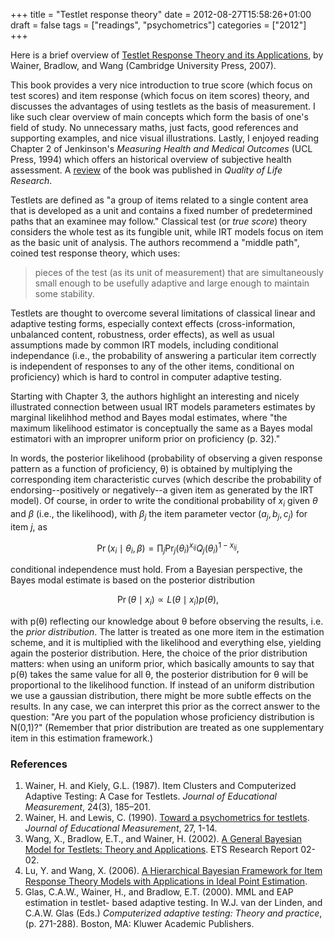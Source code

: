 +++
title = "Testlet response theory"
date = 2012-08-27T15:58:26+01:00
draft = false
tags = ["readings", "psychometrics"]
categories = ["2012"]
+++

Here is a brief overview of [Testlet Response Theory and its Applications](http://bit.ly/NrooI5), by Wainer, Bradlow, and Wang (Cambridge University Press, 2007).

<!--more-->

This book provides a very nice introduction to true score (which focus on test scores) and item response (which focus on item scores) theory, and discusses the advantages of using testlets as the basis of measurement. I like such clear overview of main concepts which form the basis of one's field of study. No unnecessary maths, just facts, good references and supporting examples, and nice visual illustrations. Lastly, I enjoyed reading Chapter 2 of Jenkinson's *Measuring Health and Medical Outcomes* (UCL Press, 1994) which offers an historical overview of subjective health assessment. A <i class="fa fa-file-pdf-o fa-1x"></i> [review](http://www.aliquote.org/pub/Kaplan1996.pdf) of the book was published in *Quality of Life Research*.

Testlets are defined as "a group of items related to a single content area that is developed as a unit and contains a fixed number of predetermined paths that an examinee may follow." Classical test (or *true score*) theory considers the whole test as its fungible unit, while IRT models focus on item as the basic unit of analysis. The authors recommend a "middle path", coined test response theory, which uses:

> pieces of the test (as its unit of measurement) that are simultaneously small enough to be usefully adaptive and large enough to maintain some stability.

Testlets are thought to overcome several limitations of classical linear and adaptive testing forms, especially context effects (cross-information, unbalanced content, robustness, order effects), as well as usual assumptions made by common IRT models, including conditional independance (i.e., the probability of answering a particular item correctly is independent of responses to any of the other items, conditional on proficiency) which is hard to control in computer adaptive testing.

Starting with Chapter 3, the authors highlight an interesting and nicely illustrated connection between usual IRT models parameters estimates by marginal likelihhod method and Bayes modal estimates, where "the maximum likelihood estimator is conceptually the same as a Bayes modal estimatori with an improprer uniform prior on proficiency (p. 32)."

In words, the posterior likelihood (probability of observing a given response pattern as a function of proficiency, θ) is obtained by multiplying the corresponding item characteristic curves (which describe the probability of endorsing--positively or negatively--a given item as generated by the IRT model). Of course, in order to write the conditional probability of $x_i$ given $\theta$ and $\beta$ (i.e., the likelihood), with $\beta_j$ the item parameter vector ($a_j, b_j, c_j$) for item $j$, as

$$ \Pr(x_i\mid\theta_i,\beta)=\prod_j\Pr_j(\theta_i)^{x_{ij}}Q_j(\theta_i)^{1-x_{ij}}, $$

conditional independence must hold. From a Bayesian perspective, the Bayes modal estimate is based on the posterior distribution

$$ \Pr(\theta\mid x_i)\propto L(\theta\mid x_i)p(\theta), $$

with p(θ) reflecting our knowledge about θ before observing the results, i.e. the *prior distribution*. The latter is treated as one more item in the estimation scheme, and it is multiplied with the likelihood and everything else, yielding again the posterior distribution. Here, the choice of the prior distribution matters: when using an uniform prior, which basically amounts to say that p(θ) takes the same value for all θ, the posterior distribution for θ will be proportional to the likelihood function. If instead of an uniform distribution we use a gaussian distribution, there might be more subtle effects on the results. In any case, we can interpret this prior as the correct answer to the question: "Are you part of the population whose proficiency distribution is N(0,1)?" (Remember that prior distribution are treated as one supplementary item in this estimation framework.)

### References

1. Wainer, H. and Kiely, G.L. (1987). Item Clusters and Computerized Adaptive Testing: A Case for Testlets. *Journal of Educational Measurement*, 24(3), 185–201.
2. Wainer, H. and Lewis, C. (1990). <i class="fa fa-file-pdf-o fa-1x"></i> [Toward a psychometrics for testlets](http://www.ets.org/Media/Research/pdf/RR-89-29.pdf). *Journal of Educational Measurement*, 27, 1-14.
3. Wang, X., Bradlow, E.T., and Wainer, H. (2002). <i class="fa fa-file-pdf-o fa-1x"></i> [A General Bayesian Model for Testlets: Theory and Applications](http://www.ets.org/Media/Research/pdf/RR-02-02-Wang.pdf). ETS Research Report 02-02.
4. Lu, Y. and Wang, X. (2006). <i class="fa fa-file-pdf-o fa-1x"></i> [A Hierarchical Bayesian Framework for Item Response Theory Models with Applications in Ideal Point Estimation](http://www.polmeth.wustl.edu/media/Paper/hier_ide_0715.pdf).
5. Glas, C.A.W., Wainer, H., and Bradlow, E.T. (2000). MML and EAP estimation in testlet- based adaptive testing. In W.J. van der Linden, and C.A.W. Glas (Eds.) *Computerized adaptive testing: Theory and practice*, (p. 271-288). Boston, MA: Kluwer Academic Publishers.

